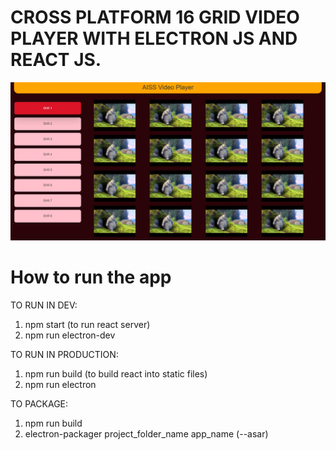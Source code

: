 # CROSS PLATFORM 16 GRID VIDEO PLAYER WITH ELECTRON JS AND REACT JS.

![alt text](https://raw.githubusercontent.com/nikhiltatpati/electron-video-player/main/assets/vp.jpg)

# How to run the app

TO RUN IN DEV:

1. npm start (to run react server)
2. npm run electron-dev

TO RUN IN PRODUCTION:

1. npm run build (to build react into static files)
2. npm run electron

TO PACKAGE:

1. npm run build
2. electron-packager project_folder_name app_name (--asar)

